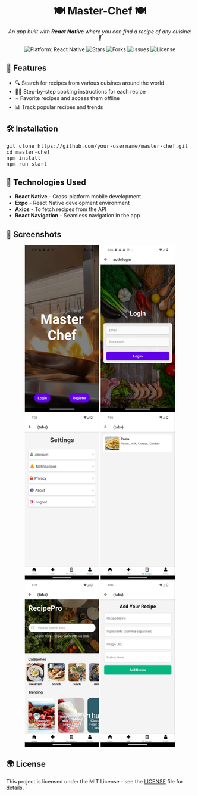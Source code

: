 <h1 align="center">🍽️ Master-Chef 🍽️</h1>
<p align="center">
  <i>An app built with <b>React Native</b> where you can find a recipe of any cuisine! 🥘</i>
</p>

<p align="center">
  <img src="https://img.shields.io/badge/platform-React%20Native-blue.svg" alt="Platform: React Native" />
  <img src="https://img.shields.io/github/stars/ManmohanBoyina/master-chef" alt="Stars" />
  <img src="https://img.shields.io/github/forks/ManmohanBoyina/master-chef" alt="Forks" />
  <img src="https://img.shields.io/github/issues/ManmohanBoyina/master-chef" alt="Issues" />
  <img src="https://img.shields.io/github/license/ManmohanBoyina/master-chef" alt="License" />
</p>


<h2>🚀 Features</h2>
<ul>
  <li>🔍 Search for recipes from various cuisines around the world</li>
  <li>👨‍🍳 Step-by-step cooking instructions for each recipe</li>
  <li>⭐ Favorite recipes and access them offline</li>
  <li>📊 Track popular recipes and trends</li>
</ul>

<h2>🛠️ Installation</h2>
<pre>
git clone https://github.com/your-username/master-chef.git
cd master-chef
npm install
npm run start
</pre>

<h2>📱 Technologies Used</h2>
<ul>
  <li><b>React Native</b> - Cross-platform mobile development</li>
  <li><b>Expo</b> - React Native development environment</li>
  <li><b>Axios</b> - To fetch recipes from the API</li>
  <li><b>React Navigation</b> - Seamless navigation in the app</li>
</ul>

<h2>📸 Screenshots</h2>
<p align="center">
  <img src="WhatsApp Image 2024-10-17 at 05.07.56_e95cfd37.jpg" alt="Screen 2" width="200" />
  <img src="WhatsApp Image 2024-10-17 at 05.07.55_1903fae0.jpg" alt="Screen 1" width="200" />
  <img src="photo_2024-10-30_19-48-17.jpg" alt="Screen 1" width="200" />
  <img src="photo_2024-10-30_19-48-28.jpg" alt="Screen 1" width="200" />
  <img src="photo_2024-10-30_19-48-33.jpg" alt="Screen 1" width="200" />
  <img src="photo_2024-10-30_19-48-36.jpg" alt="Screen 1" width="200" />
</p>

<h2>🌍 License</h2>
<p>
  This project is licensed under the MIT License - see the <a href="https://github.com/your-username/master-chef/blob/main/LICENSE">LICENSE</a> file for details.
</p>
